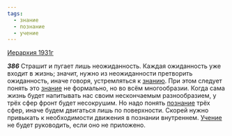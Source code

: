 ```yaml
---
tags:
  - знание
  - познание
  - учение
---
```


[Иерархия 1931г](/agni/1931)

___386___
Страшит и пугает лишь неожиданность. Каждая ожиданность уже входит в жизнь; значит, нужно из неожиданности претворить ожиданность, иначе говоря, устремляться к [знанию](/tag/#[знание](/tag/#знание)). При этом следует понять это [знание](/tag/#знание) не формально, но во всём многообразии. Когда сама жизнь будет напитывать нас своим нескончаемым разнообразием, у трёх сфер фронт будет несокрушим. Но надо понять [познание](/tag/#познание) трёх сфер, иначе будем двигаться лишь по поверхности. Скорей нужно привыкать к необходимости движения в познании внутреннем. [Учение](/tag/#учение) не будет руководить, если оно не приложено.   

